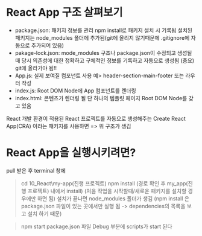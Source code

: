 # React App 구조 살펴보기
- package.json:
  패키지 정보를 관리
  npm install로 패키지 설치 시 기록됨
  설치된 패키지는 node_modules 폴더에 추가됨(git에 올리지 않기때문에 .gitignore에 자동으로 추가되어 있음)
- pakage-lock.json:
  mode_modules 구조나 package.json이 수정되고 생성될 때 당시 의존성에 대한 정확하고 구체적인 정보를 기록하고 자동으로 생성됨
  (중요) git에 올라가야 됨!!
- App.js:
  실제 보여질 컴포넌트
  사용 예> header-section-main-footer 또는 라우터 작성
- index.js:
  Root DOM Node에 App 컴포넌트를 렌더링
- index.html:
  콘텐츠가 렌더링 될 단 하나의 템플릿 페이지
  Root DOM Node를 갖고 있음

React 개발 환경이 적용된 React 프로젝트를 자동으로 생성해주는 Create React App(CRA) 이라는 패키지를 사용하면
=> 위 구조가 생김

# React App을 실행시키려면?
  pull 받은 후 
  terminal 창에
  > cd 10_React\my-app(진행 프로젝트)
  > npm install (경로 확인 후 my_app(진행 프로젝트) 내에서 install)
  (처음 작업을 시작할때/새로운 패키지를 설치할 경우에만 하면 됨)
  설치가 끝나면 node_modules 폴더가 생김
  (npm install 은 package.json 파일이 있는 곳에서만 실행 됨 -> dependencies의 목록을 보고 설치 하기 때문)

  > npm start
  package.json 파일 Debug 부분에 scripts가 start 된다